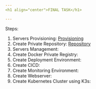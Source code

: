 ```yaml
---
<h1 align="center">FINAL TASK</h1>

---
```





Steps:

1. Servers Provisioning: [Provisioning](<1. provisioning/1. provisioning.md>)
2. Create Private Repository: [Repository](<2. repository/2. repository.md>)
3. Servers Management: 
4. Create Docker Private Registry: 
5. Create Deployment Environment: 
6. Create CICD: 
7. Create Monitoring Environment: 
8. Create Webserver: 
9. Create Kubernetes Cluster using K3s: 